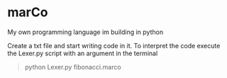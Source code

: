# marCo

My own programming language im building in python
 
Create a txt file and start writing code in it.
To interpret the code execute the Lexer.py script with an argument in the terminal
> python Lexer.py fibonacci.marco
